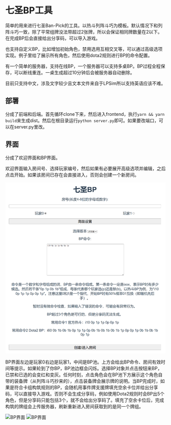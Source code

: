 # 七圣BP工具

简单的用来进行七圣Ban-Pick的工具。以热斗列阵斗巧为模板。默认情况下和列阵斗巧一致，除了平常组牌没法带超过2张牌，所以会保证相同牌数量在2以下。在完成BP后会直接给出分享码，可以导入游戏。

也支持自定义BP，比如增加初始角色，禁用选用互相交叉等，可以通过高级选项实现。例子里给了展示所有角色，然后使用dota2规则进行BP的命令配置。

有一个简单的服务器，支持在线BP，一个服务器可以支持多桌BP。BP过程全程保存，可以断线重连。一桌生成超过10分钟后会被服务器自动删除。

目前只支持中文，涉及文字较少且文本文件来自于LPSim所以支持英语应该不难。

## 部署

分成了前端和后端。首先循环clone下来，然后进入frontend，执行`yarn && yarn build`来生成dist。然后在根目录运行`python server.py`即可。如果要改端口，可以在server.py里改。

## 界面

分成了欢迎界面和BP界面。

欢迎界面输入房间号、选择玩家编号，然后如果有必要展开高级选项并编辑，之后点击开始。如果该房间已存在会直接进入，否则会创建一个新房间。

![欢迎界面](docs/images/welcome.png)

BP界面左边是玩家0右边是玩家1，中间是BP池。上方会给出BP命令、房间有效时间等提示。如果轮到了你BP，BP池边框会闪烁。选择BP对象并点击按钮来BP，已禁和已选的会变红和变灰。任何时刻，点击角色会在BP池下方展示这个角色自带的装备牌（从列阵斗巧抄来的），点击装备牌会展示牌的说明。当BP完成时，如果是符合卡组构筑规则的BP，会随机用事件牌支援牌填充空余卡位并给出分享码，可以直接导入游戏。否则不会生成分享码，例如使用Dota2规则时会BP出5个角色，但是分享码只能包括3个，就不会给出分享码了。填充了空余卡位后，完成构筑的牌组会上传服务器，刷新重新进入房间获取到的是同一个牌组。

![BP界面](docs/images/bp.png)
![BP界面](docs/images/bp2.png)
